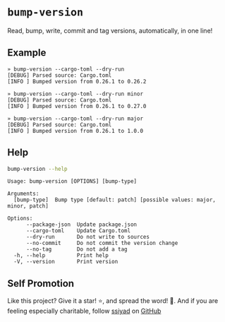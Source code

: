# `bump-version`
Read, bump, write, commit and tag versions, automatically, in one line!

## Example
```
» bump-version --cargo-toml --dry-run
[DEBUG] Parsed source: Cargo.toml
[INFO ] Bumped version from 0.26.1 to 0.26.2

» bump-version --cargo-toml --dry-run minor
[DEBUG] Parsed source: Cargo.toml
[INFO ] Bumped version from 0.26.1 to 0.27.0

» bump-version --cargo-toml --dry-run major
[DEBUG] Parsed source: Cargo.toml
[INFO ] Bumped version from 0.26.1 to 1.0.0
```

## Help
```bash
bump-version --help
```

```
Usage: bump-version [OPTIONS] [bump-type]

Arguments:
  [bump-type]  Bump type [default: patch] [possible values: major, minor, patch]

Options:
      --package-json  Update package.json
      --cargo-toml    Update Cargo.toml
      --dry-run       Do not write to sources
      --no-commit     Do not commit the version change
      --no-tag        Do not add a tag
  -h, --help          Print help
  -V, --version       Print version
```

## Self Promotion
Like this project? Give it a star! ⭐, and spread the word! 🚀. And if you are
feeling especially charitable, follow [ssiyad](https://ssiyad.com) on
[GitHub](https://github.com/ssiyad)
